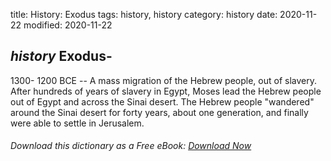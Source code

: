 title: History: Exodus
tags: history, history
category: history
date: 2020-11-22
modified: 2020-11-22

## _history_  Exodus-
  1300-
1200 BCE
 -- A mass migration of the
Hebrew people, out of slavery.  After hundreds of years of
slavery in Egypt, Moses lead the Hebrew people out of Egypt and across
the Sinai desert.  The Hebrew people "wandered" around the Sinai
desert for forty years, about one generation, and finally were able
to settle in Jerusalem.


###### Download *this* dictionary as a Free eBook: [Download Now]({static}static/SerfHistoryDictionary.pdf)

